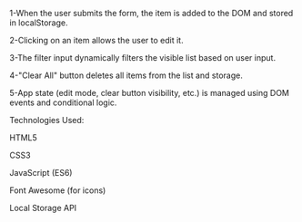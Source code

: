 1-When the user submits the form, the item is added to the DOM and stored in localStorage.

2-Clicking on an item allows the user to edit it.

3-The filter input dynamically filters the visible list based on user input.

4-"Clear All" button deletes all items from the list and storage.

5-App state (edit mode, clear button visibility, etc.) is managed using DOM events and conditional logic.


Technologies Used:

HTML5

CSS3

JavaScript (ES6)

Font Awesome (for icons)

Local Storage API

